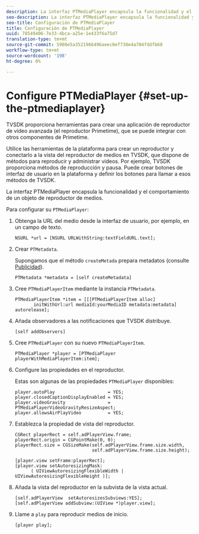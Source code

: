 ```yaml
---
description: La interfaz PTMediaPlayer encapsula la funcionalidad y el comportamiento de un objeto de reproductor de medios.
seo-description: La interfaz PTMediaPlayer encapsula la funcionalidad y el comportamiento de un objeto de reproductor de medios.
seo-title: Configuración de PTMediaPlayer
title: Configuración de PTMediaPlayer
uuid: 78549406-7e33-4bca-a25e-1e433f6a75d7
translation-type: tm+mt
source-git-commit: 5908e5a3521966496aeec0ef730e4a704fddfb68
workflow-type: tm+mt
source-wordcount: '198'
ht-degree: 0%

---
```



# Configure PTMediaPlayer {#set-up-the-ptmediaplayer}

TVSDK proporciona herramientas para crear una aplicación de reproductor de vídeo avanzada (el reproductor Primetime), que se puede integrar con otros componentes de Primetime.

Utilice las herramientas de la plataforma para crear un reproductor y conectarlo a la vista del reproductor de medios en TVSDK, que dispone de métodos para reproducir y administrar vídeos. Por ejemplo, TVSDK proporciona métodos de reproducción y pausa. Puede crear botones de interfaz de usuario en la plataforma y definir los botones para llamar a esos métodos de TVSDK.

La interfaz PTMediaPlayer encapsula la funcionalidad y el comportamiento de un objeto de reproductor de medios.

Para configurar su `PTMediaPlayer`:

1. Obtenga la URL del medio desde la interfaz de usuario, por ejemplo, en un campo de texto.

   ```
   NSURL *url = [NSURL URLWithString:textFieldURL.text];
   ```

1. Crear `PTMetadata`.

   Supongamos que el método `createMetada` prepara metadatos (consulte [Publicidad](../ad-insertion/r-psdk-ios-1.4-advertising-requirements.md)).

   ```
   PTMetadata *metadata = [self createMetadata]
   ```

1. Cree `PTMediaPlayerItem` mediante la instancia `PTMetadata`.

   ```
   PTMediaPlayerItem *item = [[[PTMediaPlayerItem alloc] 
          initWithUrl:url mediaId:yourMediaID metadata:metadata] autorelease];
   ```

1. Añada observadores a las notificaciones que TVSDK distribuye.

   ```
   [self addObservers]
   ```

1. Cree `PTMediaPlayer` con su nuevo `PTMediaPlayerItem`.

   ```
   PTMediaPlayer *player = [PTMediaPlayer playerWithMediaPlayerItem:item];
   ```

1. Configure las propiedades en el reproductor.

   Estas son algunas de las propiedades `PTMediaPlayer` disponibles:

   ```
   player.autoPlay                    = YES;  
   player.closedCaptionDisplayEnabled = YES; 
   player.videoGravity                = PTMediaPlayerVideoGravityResizeAspect;  
   player.allowsAirPlayVideo          = YES;
   ```

1. Establezca la propiedad de vista del reproductor.

   ```
   CGRect playerRect = self.adPlayerView.frame;  
   playerRect.origin = CGPointMake(0, 0); 
   playerRect.size = CGSizeMake(self.adPlayerView.frame.size.width,  
                                self.adPlayerView.frame.size.height); 
   
   [player.view setFrame:playerRect]; 
   [player.view setAutoresizingMask:  
         ( UIViewAutoresizingFlexibleWidth | UIViewAutoresizingFlexibleHeight )];
   ```

1. Añada la vista del reproductor en la subvista de la vista actual.

   ```
   [self.adPlayerView  setAutoresizesSubviews:YES];  
   [self.adPlayerView addSubview:(UIView *)player.view];
   ```

1. Llame a `play` para reproducir medios de inicio.

   ```
   [player play];
   ```

